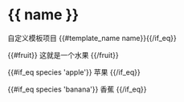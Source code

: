 # {{ name }}

自定义模板项目
{{#template_name name}}{{/if_eq}}

{{#fruit}}
这就是一个水果
{{/fruit}}

{{#if_eq species 'apple'}}
苹果
{{/if_eq}}

{{#if_eq species 'banana'}}
香蕉
{{/if_eq}}
